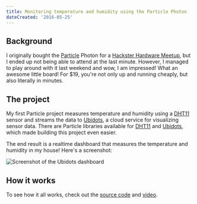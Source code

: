 ```yaml
---
title: Monitoring temperature and humidity using the Particle Photon
dateCreated: '2016-05-25'
---
```


## Background

I originally bought the [Particle](https://www.particle.io/) Photon for a [Hackster Hardware Meetup](http://www.meetup.com/Hackster-Hardware-Meetup-SJC/events/230482582/), but I ended up not being able to attend at the last minute. However, I managed to play around with it last weekend and wow, I am impressed! What an awesome little board! For $19, you're not only up and running cheaply, but also literally in minutes.

## The project

My first Particle project measures temperature and humidity using a [DHT11](https://www.adafruit.com/product/386) sensor and streams the data to [Ubidots](http://ubidots.com/), a cloud service for visualizing sensor data. There are Particle libraries available for [DHT11](https://github.com/russgrue/Adafruit_DHT_Library) and [Ubidots](https://github.com/ubidots/ubidots-particle), which made building this project even easier.

The end result is a realtime dashboard that measures the temperature and humidity in my house! Here's a screenshot:

![Screenshot of the Ubidots dashboard](/images/ubidots.png)

## How it works

To see how it all works, check out the [source code](https://github.com/estherjk/particle-weather-station) and [video](https://youtu.be/XKxeXtfn4MM).